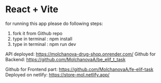 # React + Vite

for running this app please do following steps:

1. fork it from Github repo
2. type in terminal : npm install
3. type in terminal : npm run dev

API deployed:
https://molchanova-drug-shop.onrender.com/
Github for Backend: 
https://github.com/MolchanovaA/be_elif_t_task

Github for Frontend part:
https://github.com/MolchanovaA/fe-elif-task
Deployed on netlify:
https://store-mol.netlify.app/
